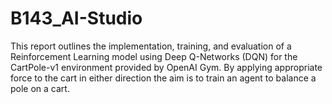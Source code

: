 # B143_AI-Studio

This report outlines the implementation, training, and evaluation of a Reinforcement Learning model using Deep Q-Networks (DQN) for the CartPole-v1 environment provided by OpenAI Gym. By applying appropriate force to the cart in either direction the aim is to train an agent to balance a pole on a cart.
